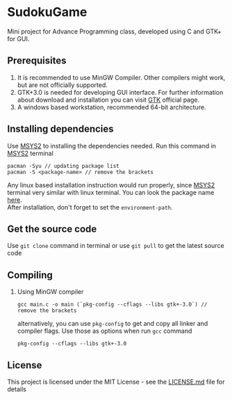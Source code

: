 # SudokuGame

Mini project for Advance Programming class, developed using C and GTK+ for GUI.

## Prerequisites

1. It is recommended to use MinGW Compiler. Other compilers might work, but are not officially supported.
2. GTK+3.0 is needed for developing GUI interface. For further information about download and installation you can visit [GTK](https://www.gtk.org/download/index.php) official page.
3. A windows based workstation, recommended 64-bit architecture.

## Installing dependencies
Use [MSYS2](https://www.msys2.org/) to installing the dependencies needed. Run this command in [MSYS2](https://www.msys2.org/) terminal
```
pacman -Syu // updating package list
pacman -S <package-name> // remove the brackets
```
Any linux based installation instruction would run properly, since [MSYS2](https://www.msys2.org/) terminal very similar with linux terminal. You can look the package name [here](https://github.com/msys2/msys2/wiki/Packages).<br>
After installation, don't forget to set the `environment-path`.
## Get the source code

Use `git clone` command in terminal or use `git pull` to get the latest source code

## Compiling

1. Using MinGW compiler</br>
    ```
    gcc main.c -o main (`pkg-config --cflags --libs gtk+-3.0`) // remove the brackets
    ```

   alternatively, you can use `pkg-config` to get and copy all linker and compiler flags. Use those as options when run `gcc` command
    ```
    pkg-config --cflags --libs gtk+-3.0
    ```


## License

This project is licensed under the MIT License - see the [LICENSE.md](LICENSE) file for details


